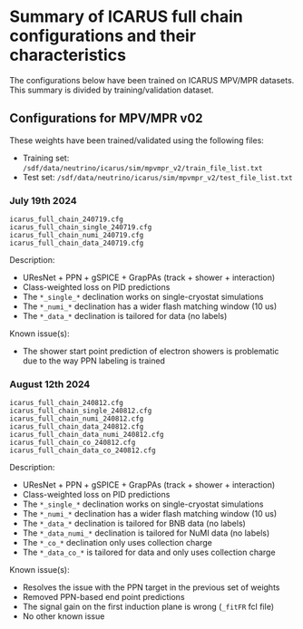 # Summary of ICARUS full chain configurations and their characteristics

The configurations below have been trained on ICARUS MPV/MPR datasets. This summary is divided by training/validation dataset.

## Configurations for MPV/MPR v02

These weights have been trained/validated using the following files:
- Training set: `/sdf/data/neutrino/icarus/sim/mpvmpr_v2/train_file_list.txt`
- Test set: `/sdf/data/neutrino/icarus/sim/mpvmpr_v2/test_file_list.txt`

### July 19th 2024

```shell
icarus_full_chain_240719.cfg
icarus_full_chain_single_240719.cfg
icarus_full_chain_numi_240719.cfg
icarus_full_chain_data_240719.cfg
```

Description:
  - UResNet + PPN + gSPICE + GrapPAs (track + shower + interaction)
  - Class-weighted loss on PID predictions
  - The `*_single_*` declination works on single-cryostat simulations
  - The `*_numi_*` declination has a wider flash matching window (10 us)
  - The `*_data_*` declination is tailored for data (no labels)

Known issue(s):
  - The shower start point prediction of electron showers is problematic due to the way PPN labeling is trained

### August 12th 2024

```shell
icarus_full_chain_240812.cfg
icarus_full_chain_single_240812.cfg
icarus_full_chain_numi_240812.cfg
icarus_full_chain_data_240812.cfg
icarus_full_chain_data_numi_240812.cfg
icarus_full_chain_co_240812.cfg
icarus_full_chain_data_co_240812.cfg
```

Description:
  - UResNet + PPN + gSPICE + GrapPAs (track + shower + interaction)
  - Class-weighted loss on PID predictions
  - The `*_single_*` declination works on single-cryostat simulations
  - The `*_numi_*` declination has a wider flash matching window (10 us)
  - The `*_data_*` declination is tailored for BNB data (no labels)
  - The `*_data_numi_*` declination is tailored for NuMI data (no labels)
  - The `*_co_*` declination only uses collection charge
  - The `*_data_co_*` is tailored for data and only uses collection charge

Known issue(s):
  - Resolves the issue with the PPN target in the previous set of weights
  - Removed PPN-based end point predictions
  - The signal gain on the first induction plane is wrong (`_fitFR` fcl file)
  - No other known issue
